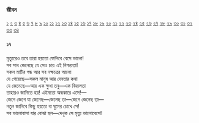 ### জীবন  
 [১](2.10.0.jeebon-1.md) [২](2.10.1.jeebon-2.md) [৩](2.10.2.jeebon-3.md) [৪](2.10.3.jeebon-4.md) [৫](2.10.4.jeebon-5.md) [৬](2.10.5.jeebon-6.md) [৭](2.10.6.jeebon-7.md) [৮](2.10.7.jeebon-8.md) [৯](2.10.8.jeebon-9.md) [১০](2.10.9.jeebon-10.md) [১১](2.10.10.jeebon-11.md) [১২](2.10.11.jeebon-12.md) [১৩](2.10.12.jeebon-13.md) [১৪](2.10.13.jeebon-14.md) [১৫](2.10.14.jeebon-15.md) [১৬](2.10.15.jeebon-16.md) [১৭](2.10.16.jeebon-17.md) [১৮](2.10.17.jeebon-18.md) [১৯](2.10.18.jeebon-19.md) [২০](2.10.19.jeebon-20.md) [২১](2.10.20.jeebon-21.md) [২২](2.10.21.jeebon-22.md) [২৩](2.10.22.jeebon-23.md) [২৪](2.10.23.jeebon-24.md) [২৫](2.10.24.jeebon-25.md) [২৬](2.10.25.jeebon-26.md) [২৭](2.10.26.jeebon-27.md) [২৮](2.10.27.jeebon-28.md) [২৯](2.10.28.jeebon-29.md) [৩০](2.10.29.jeebon-30.md) [৩১](2.10.30.jeebon-31.md) [৩২](2.10.31.jeebon-32.md) [৩৩](2.10.32.jeebon-33.md) [৩৪](2.10.33.jeebon-34.md)
#### ১৭
মৃত্যুরেও তবে তারা হয়তো ফেলিবে বেসে ভালো!  
সব সাধ জেনেছে যে সেও চায় এই নিশ্চয়তা!  
সকল মাটির গন্ধ আর সব নক্ষত্রের আলো  
যে পেয়েছে—সকল মানুষ আর দেবতার কথা  
যে জেনেছে—আর এক ক্ষুধা তবু—এক বিহ্বলতা  
তাহারও জানিতে হয়! এইমতো অন্ধকারে এসে!—  
জেগে জেগে যা জেনেছ—জেনেছ তা—জেগে জেনেছ তা—  
নতুন জানিবে কিছু হয়তো বা ঘুমের চোখে সে!  
সব ভালোবাসা যার বোঝা হল—দেখুক সে মৃত্যু ভালোবেসে!  
